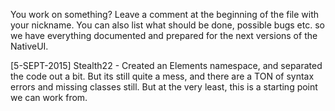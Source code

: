 You work on something? Leave a comment at the beginning of the file with your nickname. You can also list what should be done, possible bugs etc. so we have everything documented and prepared for the next versions of the NativeUI.

[5-SEPT-2015] Stealth22 - Created an Elements namespace, and separated the code out a bit. But its still quite a mess, and there are a TON of syntax errors and missing classes still.
But at the very least, this is a starting point we can work from.